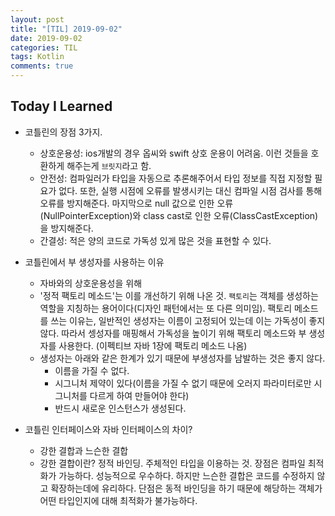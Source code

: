 ```yaml
---
layout: post
title: "[TIL] 2019-09-02"
date: 2019-09-02
categories: TIL
tags: Kotlin
comments: true
---
```

## Today I Learned
- 코틀린의 장점 3가지. 
  - 상호운용성: ios개발의 경우 옵씨와 swift 상호 운용이 어려움. 이런 것들을 호환하게 해주는게 `브릿지`라고 함. 
  - 안전성: 컴파일러가 타입을 자동으로 추론해주어서 타입 정보를 직접 지정할 필요가 없다. 또한, 실행 시점에 오류를 발생시키는 대신 컴파일 시점 검사를 통해 오류를 방지해준다. 마지막으로 null 값으로 인한 오류(NullPointerException)와 class cast로 인한 오류(ClassCastException)을 방지해준다.
  - 간결성: 적은 양의 코드로 가독성 있게 많은 것을 표현할 수 있다. 
  
- 코틀린에서 부 생성자를 사용하는 이유
  - 자바와의 상호운용성을 위해
  - '정적 팩토리 메소드'는 이를 개선하기 위해 나온 것. `팩토리`는 객체를 생성하는 역할을 지칭하는 용어이다(디자인 패턴에서는 또 다른 의미임). 팩토리 메소드를 쓰는 이유는, 일반적인 생성자는 이름이 고정되어 있는데 이는 가독성이 좋지 않다. 따라서 셍성자를 매핑해서 가독성을 높이기 위해 팩토리 메소드와 부 생성자를 사용한다. (이펙티브 자바 1장에 팩토리 메소드 나옴)
  - 생성자는 아래와 같은 한계가 있기 때문에 부생성자를 남발하는 것은 좋지 않다. 
    - 이름을 가질 수 없다.
    - 시그니처 제약이 있다(이름을 가질 수 없기 때문에 오러지 파라미터로만 시그니처를 다르게 하여 만들어야 한다)
    - 반드시 새로운 인스턴스가 생성된다.
  
- 코틀린 인터페이스와 자바 인터페이스의 차이?
  - 강한 결합과 느슨한 결합
  - 강한 결합이란? 정적 바인딩. 주체적인 타입을 이용하는 것. 장점은 컴파일 최적화가 가능하다. 성능적으로 우수하다. 하지만 느슨한 결합은 코드를 수정하지 않고 확장하는데에 유리하다. 단점은 동적 바인딩을 하기 때문에 해당하는 객체가 어떤 타입인지에 대해 최적화가 불가능하다. 
